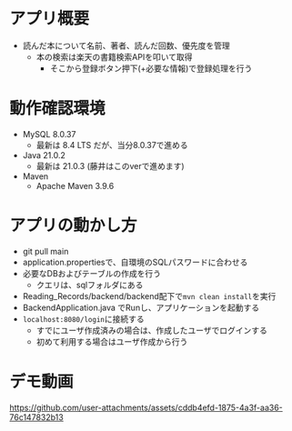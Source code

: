 # アプリ概要
- 読んだ本について名前、著者、読んだ回数、優先度を管理
  - 本の検索は楽天の書籍検索APIを叩いて取得
    - そこから登録ボタン押下(+必要な情報)で登録処理を行う

# 動作確認環境
- MySQL 8.0.37
  - 最新は 8.4 LTS だが、当分8.0.37で進める
- Java 21.0.2
  - 最新は 21.0.3 (藤井はこのverで進めます)
- Maven
  - Apache Maven 3.9.6

# アプリの動かし方
- git pull main
- application.propertiesで、自環境のSQLパスワードに合わせる
- 必要なDBおよびテーブルの作成を行う
  - クエリは、sqlフォルダにある
- Reading_Records/backend/backend配下で```mvn clean install```を実行
- BackendApplication.java でRunし、アプリケーションを起動する
- ```localhost:8080/login```に接続する
  - すでにユーザ作成済みの場合は、作成したユーザでログインする
  - 初めて利用する場合はユーザ作成から行う
 
# デモ動画
https://github.com/user-attachments/assets/cddb4efd-1875-4a3f-aa36-76c147832b13

